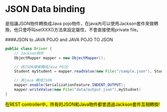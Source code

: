 # JSON Data binding
是指讓JSON物件轉換成Java pojo物件，在java內可以使用Jackson套件來做轉換，他只會呼叫setXXX()方法來設定屬性，不會直接使用private file。

####JSON to JAVA POJO and JAVA POJO TO JSON

```java
public class Driver {
    // Jackson物件
    ObjectMapper mapper = new ObjectMapper();

    // 將JSON檔案轉成Java POJO
    Student myStudent = mapper.readValue(new File("/sample.json"), Student.class);

    // 將java 轉成JSON
    mapper.enable(SerializationFeature.INDENT_OUTPUT);
    mapper.writeValue(new File("data/output.json"),myStudnet)
}
```
<mark> 在REST controller中，所有的JSON和Java物件都會透過Jackson套件互相轉換!</mark>